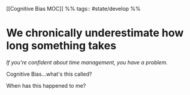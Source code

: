 [[Cognitive Bias MOC]] %% tags:: #state/develop %%
# We chronically underestimate how long something takes
*If you're confident about time management, you have a problem.*

Cognitive Bias...what's this called?

When has this happened to me?

